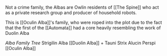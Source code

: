 Not a crime family, the Albas are Owlin residents of [[The Spine]] who act as a private research group and producer of household robots.

This is [[Oculin Alba]]'s family, who were roped into the plot due to the fact that the first of the [[Automata]] had a core heavily resembling the work of Duolin Alba

*Alba Family Tree*
Strigilin Alba
	[[Duolin Alba]] + Tauni Strix
		Alucin
		Perspi
		[[Oculin Alba]]